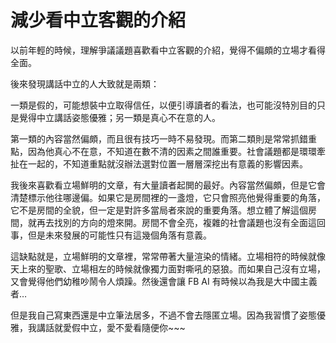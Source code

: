 # 減少看中立客觀的介紹

以前年輕的時候，理解爭議議題喜歡看中立客觀的介紹，覺得不偏頗的立場才看得全面。

後來發現講話中立的人大致就是兩類：

一類是假的，可能想裝中立取得信任，以便引導讀者的看法，也可能沒特別目的只是覺得中立講話姿態優雅；另一類是真心不在意的人。

第一類的內容當然偏頗，而且很有技巧一時不易發現。而第二類則是常常抓錯重點，因為他真心不在意，不知道在數不清的因素之間誰重要。社會議題都是環環牽扯在一起的，不知道重點就沒辦法選對位置一層層深挖出有意義的影響因素。

我後來喜歡看立場鮮明的文章，有大量讀者起閧的最好。內容當然偏頗，但是它會清楚標示他往哪邊偏。如果它是房間裡的一盞燈，它只會照亮他覺得重要的角落，它不是房間的全貌，但一定是對許多當局者來說的重要角落。想立體了解這個房間，就再去找別的方向的燈來開。房間不會全亮，複雜的社會議題也沒有全面這回事，但是未來發展的可能性只有這幾個角落有意義。

這缺點就是，立場鮮明的文章裡，常常帶著大量渲染的情緒。立場相符的時候就像天上來的聖歌、立場相左的時候就像獨力面對嘶吼的惡狼。而如果自己沒有立場，又會覺得他們幼稚吵鬧令人煩躁。然後還會讓 FB AI 有時候以為我是大中國主義者…

但是我自己寫東西還是中立筆法居多，不過不會去隱匿立場。因為我習慣了姿態優雅，我講話就愛假中立，愛不愛看隨便你~~~
